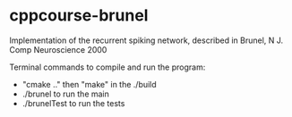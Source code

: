 # cppcourse-brunel
Implementation of the recurrent spiking network, described in Brunel, N J. Comp Neuroscience 2000

Terminal commands to compile and run the program:
- "cmake .." then "make" in the ./build
- ./brunel to run the main
- ./brunelTest to run the tests

